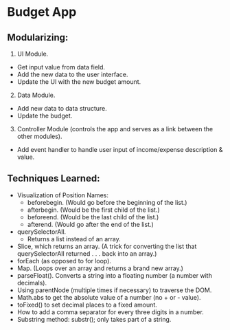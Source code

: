 # Budget App

## Modularizing:

1. UI Module.
  - Get input value from data field.
  - Add the new data to the user interface.
  - Update the UI with the new budget amount.
2. Data Module.
  - Add new data to data structure.
  - Update the budget.
3. Controller Module (controls the app and serves as a link between the other modules).
  - Add event handler to handle user input of income/expense description & value.

## Techniques Learned:

- Visualization of Position Names:
  - beforebegin. (Would go before the beginning of the list.)
  - afterbegin. (Would be the first child of the list.)
  - beforeend. (Would be the last child of the list.)
  - afterend. (Would go after the end of the list.)
- querySelectorAll.
  - Returns a list instead of an array.
- Slice, which returns an array. (A trick for converting the list that querySelectorAll returned . . . back into an array.)
- forEach (as opposed to for loop).
- Map. (Loops over an array and returns a brand new array.)
- parseFloat(). Converts a string into a floating number (a number with decimals).
- Using parentNode (multiple times if necessary) to traverse the DOM.
- Math.abs to get the absolute value of a number (no + or - value).
- toFixed() to set decimal places to a fixed amount.
- How to add a comma separator for every three digits in a number.
- Substring method: substr(); only takes part of a string.